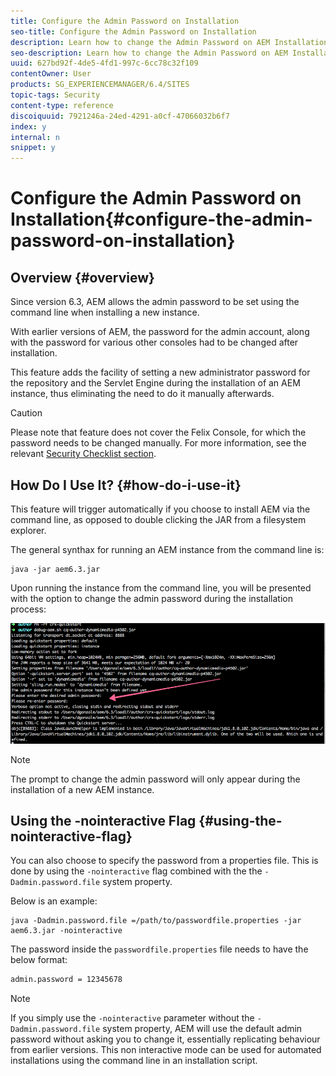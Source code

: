 ```yaml
---
title: Configure the Admin Password on Installation
seo-title: Configure the Admin Password on Installation
description: Learn how to change the Admin Password on AEM Installation.
seo-description: Learn how to change the Admin Password on AEM Installation.
uuid: 627bd92f-4de5-4fd1-997c-6cc78c32f109
contentOwner: User
products: SG_EXPERIENCEMANAGER/6.4/SITES
topic-tags: Security
content-type: reference
discoiquuid: 7921246a-24ed-4291-a0cf-47066032b6f7
index: y
internal: n
snippet: y
---
```


# Configure the Admin Password on Installation{#configure-the-admin-password-on-installation}

## Overview {#overview}

Since version 6.3, AEM allows the admin password to be set using the command line when installing a new instance.

With earlier versions of AEM, the password for the admin account, along with the password for various other consoles had to be changed after installation.

This feature adds the facility of setting a new administrator password for the repository and the Servlet Engine during the installation of an AEM instance, thus eliminating the need to do it manually afterwards.

>[!CAUTION]
>
>Please note that feature does not cover the Felix Console, for which the password needs to be changed manually. For more information, see the relevant [Security Checklist section](../../../sites/administering/using/security-checklist.md#change-default-passwords-for-the-aem-and-osgi-console-admin-accounts).

## How Do I Use It? {#how-do-i-use-it}

This feature will trigger automatically if you choose to install AEM via the command line, as opposed to double clicking the JAR from a filesystem explorer.

The general synthax for running an AEM instance from the command line is:

```shell
java -jar aem6.3.jar
```

Upon running the instance from the command line, you will be presented with the option to change the admin password during the installation process:

![](assets/chlimage_1-122.png)

>[!NOTE]
>
>The prompt to change the admin password will only appear during the installation of a new AEM instance.

## Using the -nointeractive Flag {#using-the-nointeractive-flag}

You can also choose to specify the password from a properties file. This is done by using the `-nointeractive` flag combined with the the `-Dadmin.password.file` system property.

Below is an example:

```shell
java -Dadmin.password.file =/path/to/passwordfile.properties -jar aem6.3.jar -nointeractive
```

The password inside the `passwordfile.properties` file needs to have the below format:

```xml
admin.password = 12345678
```

>[!NOTE]
>
>If you simply use the `-nointeractive` parameter without the `-Dadmin.password.file` system property, AEM will use the default admin password without asking you to change it, essentially replicating behaviour from earlier versions. This non interactive mode can be used for automated installations using the command line in an installation script.

<!--
Comment Type: draft

<h2>How Does It Work?</h2>
-->


